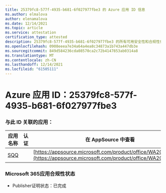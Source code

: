 ```yaml
---
title: 25379fc8-577f-4935-b681-6f027977fbe3 的 Azure 应用 ID 信息
ms.author: elmalova
author: elenamalova
ms.date: 12/14/2021
ms.topic: article
ms.service: attestation
certification_type: attested
description: 25379fc8-577f-4935-b681-6f027977fbe3 的所有可用安全性和合规性信息。
ms.openlocfilehash: 0908eeea7e34a64a4ea8c34873a1b743a447db3e
ms.sourcegitcommit: 849d584236cda08570ca2c72b4147853ab0314a8
ms.translationtype: MT
ms.contentlocale: zh-CN
ms.lasthandoff: 12/14/2021
ms.locfileid: "61505111"
---
```

# <a name="azure-app-id-25379fc8-577f-4935-b681-6f027977fbe3"></a>Azure 应用 ID：25379fc8-577f-4935-b681-6f027977fbe3


### <a name="apps-associated-with-this-id"></a>与此 ID 关联的应用：
| **应用名称** | **认证** | **在 AppSource 中查看** |
|--------------|---------------|-----------------------|
| [SQQ](https://docs.microsoft.com/microsoft-365-app-certification/forward/WA200002978) |  | [https://appsource.microsoft.com/product/office/WA200002978](https://appsource.microsoft.com/product/office/WA200002978) |

### <a name="microsoft-365-app-compliance-status"></a>Microsoft 365应用合规性状态
- Publisher证明状态：已完成
